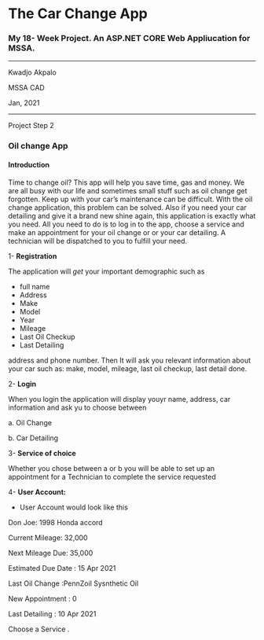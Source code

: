 # The Car Change App
### My 18- Week Project. An ASP.NET CORE Web Appliucation for MSSA.
---

Kwadjo Akpalo <br />

MSSA CAD <br />

Jan, 2021

-------

Project Step 2
### Oil change App

#### Introduction

Time to change oil? This app will help you save time, gas and money. We are all busy with our life and sometimes small stuff such as oil change get forgotten. Keep up with your car’s maintenance can be difficult. With the oil change application, this problem can be solved. Also if you need your car detailing and give it a brand new shine again, this application is exactly what you need. All you need to do is to log in to the app, choose a service and make an appointment for your oil change or or your car detailing. A technician will be dispatched to you to fulfill your need.

1-	**Registration**

The application will _get_ your important demographic such as 
- full name
- Address
- Make
- Model
- Year
- Mileage
- Last Oil Checkup
- Last Detailing 

address and phone number. Then It will ask you relevant information about your car such as: make, model, mileage, last oil checkup, last detail done.

2-	**Login**

When you login the application will display youyr name, address, car information and ask yu to choose between 

a. Oil Change

b. Car Detailing

3-	**Service of choice** 

Whether you chose between a or b  you will be able to set up an appointment for a Technician to complete the service requested

4- **User Account:**

+	User Account would look like this

Don Joe: 1998 Honda accord

Current Mileage: 32,000

Next Mileage Due: 35,000

Estimated Due Date : 15 Apr 2021

Last Oil Change :PennZoil Sysnthetic Oil

New Appointment : 0 

Last Detailing : 10 Apr 2021

Choose a Service .



















